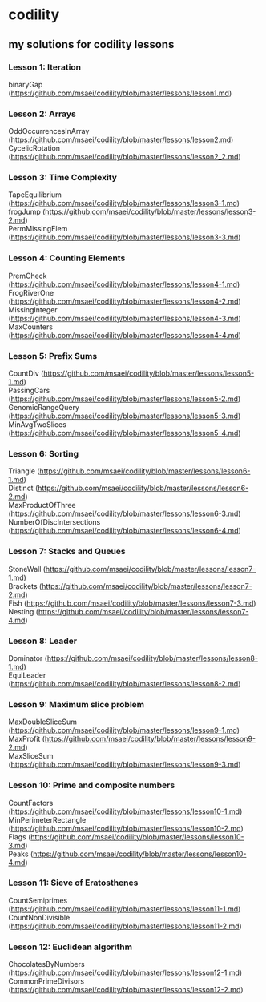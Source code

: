 # codility
## my solutions for codility lessons
### Lesson 1: Iteration
binaryGap (https://github.com/msaei/codility/blob/master/lessons/lesson1.md)

### Lesson 2: Arrays
OddOccurrencesInArray (https://github.com/msaei/codility/blob/master/lessons/lesson2.md)  
CycelicRotation (https://github.com/msaei/codility/blob/master/lessons/lesson2_2.md)

### Lesson 3: Time Complexity
TapeEquilibrium (https://github.com/msaei/codility/blob/master/lessons/lesson3-1.md)  
frogJump (https://github.com/msaei/codility/blob/master/lessons/lesson3-2.md)  
PermMissingElem (https://github.com/msaei/codility/blob/master/lessons/lesson3-3.md)

### Lesson 4: Counting Elements
PremCheck (https://github.com/msaei/codility/blob/master/lessons/lesson4-1.md)  
FrogRiverOne (https://github.com/msaei/codility/blob/master/lessons/lesson4-2.md)  
MissingInteger (https://github.com/msaei/codility/blob/master/lessons/lesson4-3.md)  
MaxCounters (https://github.com/msaei/codility/blob/master/lessons/lesson4-4.md)

### Lesson 5: Prefix Sums
CountDiv (https://github.com/msaei/codility/blob/master/lessons/lesson5-1.md)  
PassingCars (https://github.com/msaei/codility/blob/master/lessons/lesson5-2.md)  
GenomicRangeQuery (https://github.com/msaei/codility/blob/master/lessons/lesson5-3.md)  
MinAvgTwoSlices (https://github.com/msaei/codility/blob/master/lessons/lesson5-4.md)

### Lesson 6: Sorting
Triangle (https://github.com/msaei/codility/blob/master/lessons/lesson6-1.md)  
Distinct (https://github.com/msaei/codility/blob/master/lessons/lesson6-2.md)  
MaxProductOfThree (https://github.com/msaei/codility/blob/master/lessons/lesson6-3.md)  
NumberOfDiscIntersections (https://github.com/msaei/codility/blob/master/lessons/lesson6-4.md)

### Lesson 7: Stacks and Queues
StoneWall (https://github.com/msaei/codility/blob/master/lessons/lesson7-1.md)  
Brackets (https://github.com/msaei/codility/blob/master/lessons/lesson7-2.md)  
Fish (https://github.com/msaei/codility/blob/master/lessons/lesson7-3.md)  
Nesting (https://github.com/msaei/codility/blob/master/lessons/lesson7-4.md)

### Lesson 8: Leader
Dominator (https://github.com/msaei/codility/blob/master/lessons/lesson8-1.md)  
EquiLeader (https://github.com/msaei/codility/blob/master/lessons/lesson8-2.md)

### Lesson 9: Maximum slice problem
MaxDoubleSliceSum (https://github.com/msaei/codility/blob/master/lessons/lesson9-1.md)  
MaxProfit (https://github.com/msaei/codility/blob/master/lessons/lesson9-2.md)  
MaxSliceSum (https://github.com/msaei/codility/blob/master/lessons/lesson9-3.md)  

### Lesson 10: Prime and composite numbers
CountFactors (https://github.com/msaei/codility/blob/master/lessons/lesson10-1.md)  
MinPerimeterRectangle (https://github.com/msaei/codility/blob/master/lessons/lesson10-2.md)  
Flags (https://github.com/msaei/codility/blob/master/lessons/lesson10-3.md)  
Peaks (https://github.com/msaei/codility/blob/master/lessons/lesson10-4.md)

### Lesson 11: Sieve of Eratosthenes
CountSemiprimes (https://github.com/msaei/codility/blob/master/lessons/lesson11-1.md)  
CountNonDivisible (https://github.com/msaei/codility/blob/master/lessons/lesson11-2.md)

### Lesson 12: Euclidean algorithm
ChocolatesByNumbers (https://github.com/msaei/codility/blob/master/lessons/lesson12-1.md)  
CommonPrimeDivisors (https://github.com/msaei/codility/blob/master/lessons/lesson12-2.md)
